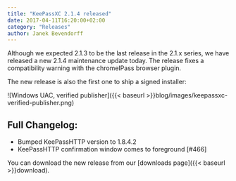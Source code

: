 ```yaml
---
title: "KeePassXC 2.1.4 released"
date: 2017-04-11T16:20:00+02:00
category: "Releases"
author: Janek Bevendorff
---
```


Although we expected 2.1.3 to be the last release in the 2.1.x series, we have released a new 2.1.4 maintenance update today.
The release fixes a compatibility warning with the chromeIPass browser plugin.

The new release is also the first one to ship a signed installer:

![Windows UAC, verified publisher]({{< baseurl >}}blog/images/keepassxc-verified-publisher.png)


## Full Changelog:
- Bumped KeePassHTTP version to 1.8.4.2
- KeePassHTTP confirmation window comes to foreground [#466]

You can download the new release from our [downloads page]({{< baseurl >}}download).
